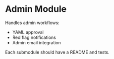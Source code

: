 # Admin Module

Handles admin workflows:
- YAML approval
- Red flag notifications
- Admin email integration

Each submodule should have a README and tests.